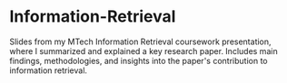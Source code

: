 # Information-Retrieval
Slides from my MTech Information Retrieval coursework presentation, where I summarized and explained a key research paper. Includes main findings, methodologies, and insights into the paper's contribution to information retrieval.
